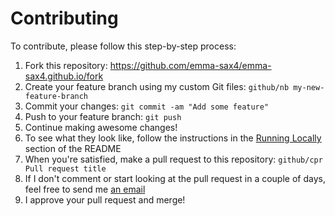 # Contributing

To contribute, please follow this step-by-step process:
1. Fork this repository: https://github.com/emma-sax4/emma-sax4.github.io/fork
2. Create your feature branch using my custom Git files: `github/nb my-new-feature-branch`
3. Commit your changes: `git commit -am "Add some feature"`
4. Push to your feature branch: `git push`
5. Continue making awesome changes!
6. To see what they look like, follow the instructions in the [Running Locally](https://github.com/emma-sax4/emma-sax4.github.io/blob/master/README.md#running-locally) section of the README
7. When you're satisfied, make a pull request to this repository: `github/cpr Pull request title`
8. If I don't comment or start looking at the pull request in a couple of days, feel free to send me [an email](mailto:emma.sax4@gmail.com)
9. I approve your pull request and merge!
